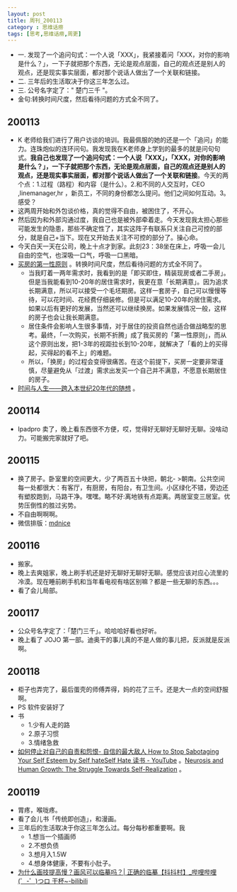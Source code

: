 ```yaml
---
layout: post
title: 周刊_200113
category : 思维话痨
tags: [思考,思维话痨,周更]
---
```


- 一. 发现了一个追问句式：一个人说「XXX」，我紧接着问「XXX，对你的影响是什么？」，一下子就把那个东西，无论是观点层面，自己的观点还是别人的观点，还是现实事实层面，都对那个说话人做出了一个关联和链接。
- 二. 三年后的生活取决于你这三年怎么过。
- 三. 公号名字定了：" 楚门三千 "。
- 金句:转换时间尺度，然后看待问题的方式全不同了。 

## 200113
  - K 老师给我们进行了用户访谈的培训。我最佩服的她的还是一个「追问」的能力。连珠炮似的连环问句。我发现我在K老师身上学到的最多的就是问句句式。**我自己也发现了一个追问句式：一个人说「XXX」，「XXX，对你的影响是什么？」，一下子就把那个东西，无论是观点层面，自己的观点还是别人的观点，还是现实事实层面，都对那个说话人做出了一个关联和链接**。今天的两个点：1.过程（路程）和内容（是什么）。2.和不同的人交互时，CEO ,linemanager,hr ，新员工，不同的身份都怎么提问。他们之间如何互动。3。感受？
  - 这两周开始和外包谈价格，真的觉得不自由，被困住了，不开心。
  - 然后因为和外部沟通过度，我自己也是被外部牵着走。今天发现我太担心那些可能发生的隐患，那些不确定性了，其实这阵子有联系只关注自己可控的部分，就是自己+当下。现在又开始去关注不可控的部分了。操心命。
  - 今天白天一天在公司，晚上十点才到家。此刻23：38坐在床上，呼吸一会儿自由的空气，也深吸一口气，呼吸一口黑暗。
  - [买房的第一性原则](https://mp.weixin.qq.com/s/0WrHFTh-SktJQ-yzG8G3sQ) 。转换时间尺度，然后看待问题的方式全不同了。 
    - 当我盯着一两年需求时，我看到的是「即买即住，精装现房或者二手房」。但是当我能看到10-20年的居住需求时，我更在意「长期满意」。因为追求长期满意，所以可以接受一个毛坯期房。这样一套房子，自己可以慢慢等待，可以花时间、花经费仔细装修。但是可以满足10-20年的居住需求。如果以后有更好的发展，当然还可以继续换房。如果发展情况一般，这样的房子也会让我长期满意。
    - 居住条件会影响人生很多事情，对于居住的投资自然也适合做战略型的思考。最终，「一次购买，长期不折腾」成了我买房的「第一性原则」，而从这个原则出发，把1-3年的视距拉长到10-20年，就解决了「看的上的买得起，买得起的看不上」的难题。
    - 所以，「换房」的过程会变得很痛苦。在这个前提下，买房一定要非常谨慎，尽量避免从「过渡」需求出发买一个自己并不满意，不愿意长期居住的房子。
  - [时间与人生——跨入本世纪20年代的随想](https://program-think.blogspot.com/2019/12/Time-and-Life.html) 。 
  
## 200114
  - Ipadpro 卖了，晚上看东西很不方便，哎，觉得好无聊好无聊好无聊。没啥动力。可能搬完家就好了吧。
  
##  200115
  - 换了房子。卧室里的空间更大，少了两百五十块把，朝北- >朝南。公共空间每一处都很大：有客厅，有厨房，有阳台，有卫生间。小区绿化不错，旁边还有塑胶跑到，马路干净。嘿嘿。略不好:离地铁有点距离。两居室变三居室。优势压倒性的胜过劣势。
  - 不自由啊啊啊。
  - 微信排版：[mdnice](https://mdnice.com/)
  
##  200116
  - 搬家。
  - 晚上去爽姐家，晚上刷手机还是好无聊好无聊好无聊。感觉应该对应心流里的冷漠。现在睡前刷手机和当年看电视有啥区别嘛？都是一些无聊的东西。。。
  - 看了会儿局部。
  
##  200117
  - 公众号名字定了：「楚门三千」。哈哈哈好看也好听。
  - 晚上看了 JOJO 第一部。迪奥干的事儿真的不是人做的事儿把，反派就是反派啊。
  
##  200118
  - 柜子也弄完了，最后蛋壳的师傅弄得，妈的花了三千。还是大一点的空间舒服啊。
  - PS 软件安装好了
  - 书
    - 1.少有人走的路
    - 2.原子习惯
    - 3.情绪急救
  - [如何停止对自己的自责和怨恨- 自信的最大敌人 How to Stop Sabotaging Your Self Esteem by Self hateSelf Hate 读书 - YouTube](https://www.youtube.com/watch?v=L8iWeb94uQU) 。[Neurosis and Human Growth: The Struggle Towards Self-Realization](https://www.amazon.com/Neurosis-Human-Growth-Struggle-Self-Realization/dp/0393307751/ref=as_li_ss_tl?crid=2JZ9TCNFMI56P&keywords=neurosis+and+human+growth+karen+horney&qid=1576019543&sprefix=neurosis+and+,aps,228&sr=8-1&linkCode=sl1&tag=wang03-20&linkId=5c2606f833cf4d49eef06a4811573fe9&language=en_US) 。
  
## 200119
  - 胃疼，喉咙疼。
  - 看了会儿书「传统即创造」，和漫画。
  - 三年后的生活取决于你这三年怎么过。每分每秒都重要啊。我
    - 1.想当一个插画师 
    - 2.不想负债 
    - 3.想月入1.5W 
    - 4.想身体健康，不要有小肚子。
  - [为什么画技提高慢？画风可以临摹吗？| 正确的临摹【抖抖村】_哔哩哔哩 (゜-゜)つロ 干杯~-bilibili](https://www.bilibili.com/video/av69507146?from=search&seid=8466395657906537620)
